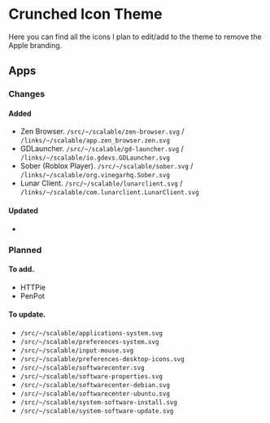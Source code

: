 # Crunched Icon Theme

Here you can find all the icons I plan to edit/add to the theme to remove the Apple branding.

## Apps

### Changes

#### Added

- Zen Browser. `/src/~/scalable/zen-browser.svg` / `/links/~/scalable/app.zen_browser.zen.svg`
- GDLauncher. `/src/~/scalable/gd-launcher.svg` / `/links/~/scalable/io.gdevs.GDLauncher.svg`
- Sober (Roblox Player). `/src/~/scalable/sober.svg` / `/links/~/scalable/org.vinegarhq.Sober.svg`
- Lunar Client. `/src/~/scalable/lunarclient.svg` / `/links/~/scalable/com.lunarclient.LunarClient.svg`

#### Updated

-

### Planned

#### To add.

- HTTPie
- PenPot

#### To update.

- `/src/~/scalable/applications-system.svg`
- `/src/~/scalable/preferences-system.svg`
- `/src/~/scalable/input-mouse.svg`
- `/src/~/scalable/preferences-desktop-icons.svg`
- `/src/~/scalable/softwarecenter.svg`
- `/src/~/scalable/software-properties.svg`
- `/src/~/scalable/softwarecenter-debian.svg`
- `/src/~/scalable/softwarecenter-ubuntu.svg`
- `/src/~/scalable/system-software-install.svg`
- `/src/~/scalable/system-software-update.svg`

